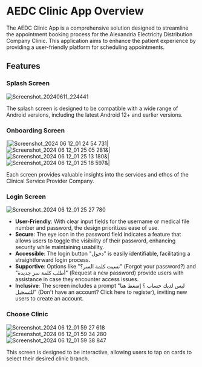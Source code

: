 # AEDC Clinic App Overview

The AEDC Clinic App is a comprehensive solution designed to streamline the appointment booking process for the Alexandria Electricity Distribution Company Clinic. This application aims to enhance the patient experience by providing a user-friendly platform for scheduling appointments.

## Features

### Splash Screen
![Screenshot_20240611_224441](https://github.com/MosasaUnited/AEDC_Clinic/assets/79766907/b7852833-d676-4c89-9241-52c58d27a63e)

The splash screen is designed to be compatible with a wide range of Android versions, including the latest Android 12+ and earlier versions.

### Onboarding Screen
|![Screenshot_2024 06 12_01 24 54 731](https://github.com/MosasaUnited/AEDC_Clinic/assets/79766907/04438a32-fce2-4c56-bf44-35298c32d1aa)|
![Screenshot_2024 06 12_01 25 05 281](https://github.com/MosasaUnited/AEDC_Clinic/assets/79766907/43addea8-e972-4fde-b096-66c624087f2c)&|
![Screenshot_2024 06 12_01 25 13 180](https://github.com/MosasaUnited/AEDC_Clinic/assets/79766907/083cfa56-187d-42c1-9a94-c127fedccfb1)&|
![Screenshot_2024 06 12_01 25 18 597](https://github.com/MosasaUnited/AEDC_Clinic/assets/79766907/1dfbf9de-36f5-492f-8f9f-108e16b624f0)&|

Each screen provides valuable insights into the services and ethos of the Clinical Service Provider Company.

### Login Screen
![Screenshot_2024 06 12_01 25 27 780](https://github.com/MosasaUnited/AEDC_Clinic/assets/79766907/19091084-a8a2-4335-8c9a-a5fdc04f5968)


- **User-Friendly**: With clear input fields for the username or medical file number and password, the design prioritizes ease of use.
- **Secure**: The eye icon in the password field indicates a feature that allows users to toggle the visibility of their password, enhancing security while maintaining usability.
- **Accessible**: The login button "دخول" is easily identifiable, facilitating a straightforward login process.
- **Supportive**: Options like "نسيت كلمة السر؟" (Forgot your password?) and "أطلب كلمة سر جديدة" (Request a new password) provide users with assistance in case they encounter access issues.
- **Inclusive**: The screen includes a prompt "ليس لديك حساب ؟ إضغط هنا للتسجيل" (Don't have an account? Click here to register), inviting new users to create an account.

### Choose Clinic
![Screenshot_2024 06 12_01 59 27 618](https://github.com/MosasaUnited/AEDC_Clinic/assets/79766907/16c4f6e3-3a4f-4a82-a27b-9aabe2cec74e)
![Screenshot_2024 06 12_01 59 34 280](https://github.com/MosasaUnited/AEDC_Clinic/assets/79766907/b4fce334-eaf7-44fc-bb55-25449a21b45e)
![Screenshot_2024 06 12_01 59 38 847](https://github.com/MosasaUnited/AEDC_Clinic/assets/79766907/8c05fb31-52cb-4b7e-ac59-f50e3617c988)

This screen is designed to be interactive, allowing users to tap on cards to select their desired clinic branch.


